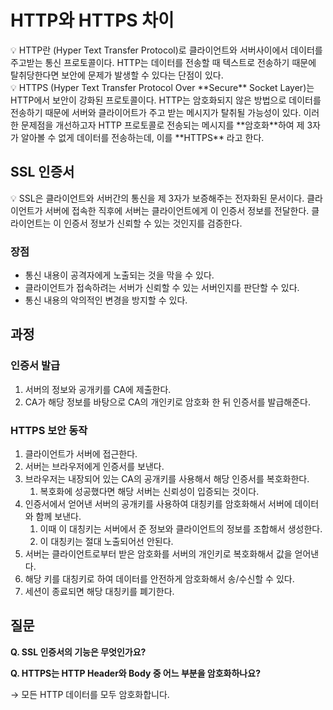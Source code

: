 # HTTP와 HTTPS 차이

<aside>
💡 HTTP란 (Hyper Text Transfer Protocol)로 클라이언트와 서버사이에서 데이터를 주고받는 통신 프로토콜이다. HTTP는 데이터를 전송할 때 텍스트로 전송하기 때문에 탈취당한다면 보안에 문제가 발생할 수 있다는 단점이 있다.

</aside>

<aside>
💡 HTTPS (Hyper Text Transfer Protocol Over **Secure** Socket Layer)는 HTTP에서 보안이 강화된 프로토콜이다. HTTP는 암호화되지 않은 방법으로 데이터를 전송하기 때문에 서버와 클라이어트가 주고 받는 메시지가 탈취될 가능성이 있다. 이러한 문제점을 개선하고자 HTTP 프로토콜로 전송되는 메시지를 **암호화**하여 제 3자가 알아볼 수 없게 데이터를 전송하는데, 이를 **HTTPS** 라고 한다.

</aside>

## SSL 인증서

<aside>
💡 SSL은 클라이언트와 서버간의 통신을 제 3자가 보증해주는 전자화된 문서이다. 클라이언트가 서버에 접속한 직후에 서버는 클라이언트에게 이 인증서 정보를 전달한다. 클라이언트는 이 인증서 정보가 신뢰할 수 있는 것인지를 검증한다.

</aside>

### 장점

- 통신 내용이 공격자에게 노출되는 것을 막을 수 있다.
- 클라이언트가 접속하려는 서버가 신뢰할 수 있는 서버인지를 판단할 수 있다.
- 통신 내용의 악의적인 변경을 방지할 수 있다.

## 과정

### 인증서 발급

1. 서버의 정보와 공개키를 CA에 제출한다.
2. CA가 해당 정보를 바탕으로 CA의 개인키로 암호화 한 뒤 인증서를 발급해준다.

### HTTPS 보안 동작

1. 클라이언트가 서버에 접근한다.
2. 서버는 브라우저에게 인증서를 보낸다.
3. 브라우저는 내장되어 있는 CA의 공개키를 사용해서 해당 인증서를 복호화한다.
    1. 복호화에 성공했다면 해당 서버는 신뢰성이 입증되는 것이다.
4. 인증서에서 얻어낸 서버의 공개키를 사용하여 대칭키를 암호화해서 서버에 데이터와 함께 보낸다.
    1. 이때 이 대칭키는 서버에서 준 정보와 클라이언트의 정보를 조합해서 생성한다.
    2. 이 대칭키는 절대 노출되어선 안된다.
5. 서버는 클라이언트로부터 받은 암호화를 서버의 개인키로 복호화해서 값을 얻어낸다.
6. 해당 키를 대칭키로 하여 데이터를 안전하게 암호화해서 송/수신할 수 있다.
7. 세션이 종료되면 해당 대칭키를 폐기한다.

## 질문

**Q. SSL 인증서의 기능은 무엇인가요?**

**Q. HTTPS는 HTTP Header와 Body 중 어느 부분을 암호화하나요?**

→ 모든 HTTP 데이터를 모두 암호화합니다.
